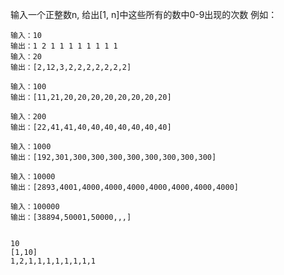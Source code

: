 输入一个正整数n, 给出[1, n]中这些所有的数中0-9出现的次数
例如：

    输入：10
    输出：1 2 1 1 1 1 1 1 1 1 
    输入：20
    输出：[2,12,3,2,2,2,2,2,2,2]

    输入：100
    输出：[11,21,20,20,20,20,20,20,20,20]
    
    输入：200
    输出：[22,41,41,40,40,40,40,40,40,40]

    输入：1000
    输出：[192,301,300,300,300,300,300,300,300,300]

    输入：10000
    输出：[2893,4001,4000,4000,4000,4000,4000,4000,4000]

    输入：100000
    输出：[38894,50001,50000,,,]


    10
    [1,10]
    1,2,1,1,1,1,1,1,1,1
